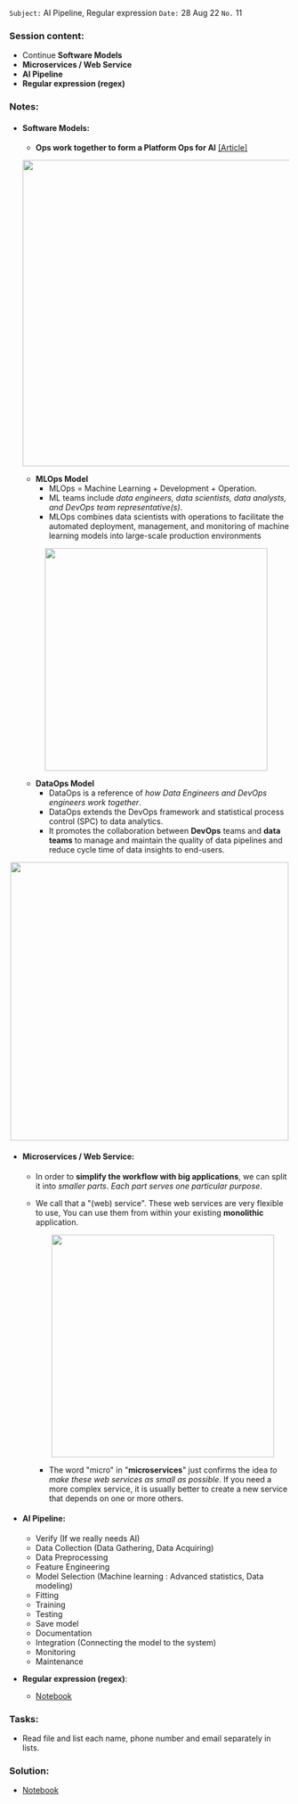 `Subject:`  AI Pipeline, Regular expression
`Date:` 28 Aug 22 `No.` 11

### Session content:

- Continue **Software Models**
- **Microservices / Web Service**
- **AI Pipeline**
- **Regular expression (regex)**

### Notes:

- #### Software Models:  

  - **Ops work together to form a Platform Ops for AI** [[Article]](https://www.scalesology.com/post/dataops-and-mlops-an-extension-of-the-devops-framework-for-data-analytics)
  
  <p align="center">
      <img src='https://static.wixstatic.com/media/463754_7cb1bf4db30f49e9a3834b9f85c448b8~mv2.png/v1/fill/w_653,h_419,al_c/463754_7cb1bf4db30f49e9a3834b9f85c448b8~mv2.png' width="550"/></p>
  
	- **MLOps Model** 
	  - MLOps = Machine Learning + Development + Operation. 
	  - ML teams include *data engineers, data scientists, data analysts, and DevOps team representative(s)*.
	  - MLOps combines data scientists with operations to facilitate the automated deployment, management, and monitoring of machine learning models into large-scale production environments
	<p align="center"> 
	<img src='https://static.wixstatic.com/media/463754_cbbf361d009b41b799e6e507093665c3~mv2.png/v1/fill/w_630,h_252,al_c,lg_1,q_85,enc_auto/463754_cbbf361d009b41b799e6e507093665c3~mv2.png' width="400"/></p> 
	
	- **DataOps Model** 
	  - DataOps is a reference of *how Data Engineers and DevOps engineers work together*. 
	  - DataOps extends the DevOps framework and statistical process control (SPC) to data analytics.
	  - It promotes the collaboration between **DevOps** teams and **data teams** to manage and maintain the quality of data pipelines and reduce cycle time of data insights to end-users. 

<p align="center">
    <img src='https://static.wixstatic.com/media/463754_737c30b70e384d6aa1a72a8c710cb410~mv2.png/v1/fill/w_630,h_191,al_c,q_85,usm_0.66_1.00_0.01,enc_auto/463754_737c30b70e384d6aa1a72a8c710cb410~mv2.png' width="500"/> </p>

- #### Microservices / Web Service:  

  - In order to **simplify the workflow with big applications**, we can split it into *smaller parts*. *Each part serves one particular purpose*. 

  - We call that a "(web) service". These web services are very flexible to use, You can use them from within your existing **monolithic** application.

    <p align="center">
    <img src='https://d1.awsstatic.com/Developer%20Marketing/containers/monolith_1-monolith-microservices.70b547e30e30b013051d58a93a6e35e77408a2a8.png' width="400"/>
  
  
    - The word "micro" in "**microservices**" just confirms the idea *to make these web services as small as possible*. If you need a more complex service, it is usually better to create a new service that depends on one or more others.
  
- #### AI Pipeline:

  - Verify (If we really needs AI)
  - Data Collection (Data Gathering, Data Acquiring)
  - Data Preprocessing
  - Feature Engineering
  - Model Selection (Machine learning : Advanced statistics, Data modeling)
  - Fitting
  - Training
  - Testing
  - Save model
  - Documentation
  - Integration (Connecting the model to the system)
  - Monitoring
  - Maintenance

- **Regular expression (regex)**:


  - [Notebook](https://github.com/AhmedUZaki/INSTANT-AI/blob/main/Track%201_%20Python%20for%20Data%20science/Session%2011/Session%2011%20Notebook.ipynb)

### Tasks:

- Read file and list each name, phone number and email separately in lists.

### Solution:

- [Notebook](https://github.com/AhmedUZaki/INSTANT-AI/blob/main/Track%201_%20Python%20for%20Data%20science/Session%2011/Session%2011%20Tasks%20solution.ipynb)



